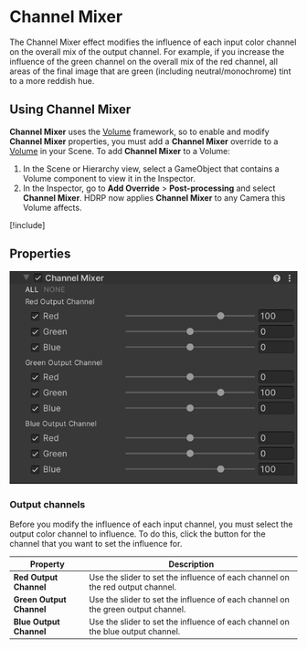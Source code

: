 # Channel Mixer

The Channel Mixer effect modifies the influence of each input color channel on the overall mix of the output channel. For example, if you increase the influence of the green channel on the overall mix of the red channel, all areas of the final image that are green (including neutral/monochrome) tint to a more reddish hue.

## Using Channel Mixer

**Channel Mixer** uses the [Volume](understand-volumes.md) framework, so to enable and modify **Channel Mixer** properties, you must add a **Channel Mixer** override to a [Volume](understand-volumes.md) in your Scene. To add **Channel Mixer** to a Volume:

1. In the Scene or Hierarchy view, select a GameObject that contains a Volume component to view it in the Inspector.
2. In the Inspector, go to **Add Override** > **Post-processing** and select **Channel Mixer**. HDRP now applies **Channel Mixer** to any Camera this Volume affects.

[!include[](snippets/volume-override-api.md)]

## Properties

![](Images/Post-processingChannelMixer1.png)

### Output channels

Before you modify the influence of each input channel, you must select the output color channel to influence. To do this, click the button for the channel that you want to set the influence for.

| **Property** | **Description**                                              |
| ------------ | ------------------------------------------------------------ |
| **Red Output Channel**      | Use the slider to set the influence of each channel on the red output channel. |
| **Green Output Channel**    | Use the slider to set the influence of each channel on the green output channel. |
| **Blue Output Channel**     | Use the slider to set the influence of each channel on the blue output channel. |
